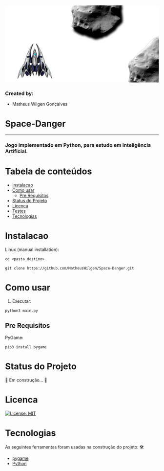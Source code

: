![Logo UFSC](/Imagens/Preview.png)

### Created by:
- Matheus Wilgen Gonçalves

# Space-Danger
---
### Jogo implementado em Python, para estudo em Inteligência Artificial.

Tabela de conteúdos
===================
<!--ts-->
   * [Instalacao](#instalacao)
   * [Como usar](#como-usar)
      * [Pre Requisitos](#pre-requisitos)
   * [Status do Projeto](#status-do-projeto)
   * [Licenca](#licenca)
   * [Testes](#testes)
   * [Tecnologias](#tecnologias)
<!--te-->

Instalacao
==========

Linux (manual installation):

```
cd <pasta_destino>
```
```
git clone https://github.com/MatheusWilgen/Space-Danger.git
```

Como usar
=========

1. Executar:

```
python3 main.py
```


Pre Requisitos
--------------

PyGame:

```
pip3 install pygame
```

Status do Projeto
=================

🚀 Em construção...  🚧

Licenca
=======

[![License: MIT](https://img.shields.io/badge/License-MIT-yellow.svg)](https://opensource.org/licenses/MIT)

Tecnologias
===========

As seguintes ferramentas foram usadas na construção do projeto:
🛠 
- [pygame](https://www.pygame.org/news)
- [Python](https://www.python.org/)
